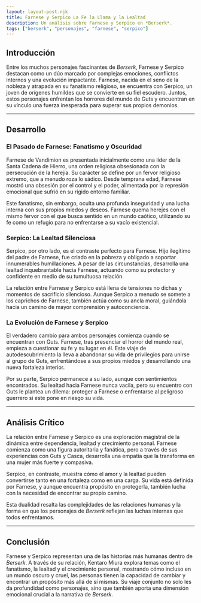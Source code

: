 ```yaml
---
layout: layout-post.njk
title: Farnese y Serpico La Fe la Llama y la Lealtad
description: Un análisis sobre Farnese y Serpico en *Berserk*.
tags: ["berserk", "personajes", "farnese", "serpico"]
---
```


## Introducción

Entre los muchos personajes fascinantes de *Berserk*, Farnese y Serpico destacan como un dúo marcado por complejas emociones, conflictos internos y una evolución impactante. Farnese, nacida en el seno de la nobleza y atrapada en su fanatismo religioso, se encuentra con Serpico, un joven de orígenes humildes que se convierte en su fiel escudero. Juntos, estos personajes enfrentan los horrores del mundo de Guts y encuentran en su vínculo una fuerza inesperada para superar sus propios demonios.

---

## Desarrollo

### El Pasado de Farnese: Fanatismo y Oscuridad
Farnese de Vandimion es presentada inicialmente como una líder de la Santa Cadena de Hierro, una orden religiosa obsesionada con la persecución de la herejía. Su carácter se define por un fervor religioso extremo, que a menudo roza lo sádico. Desde temprana edad, Farnese mostró una obsesión por el control y el poder, alimentada por la represión emocional que sufrió en su rígido entorno familiar. 

Este fanatismo, sin embargo, oculta una profunda inseguridad y una lucha interna con sus propios miedos y deseos. Farnese quema herejes con el mismo fervor con el que busca sentido en un mundo caótico, utilizando su fe como un refugio para no enfrentarse a su vacío existencial.

### Serpico: La Lealtad Silenciosa
Serpico, por otro lado, es el contraste perfecto para Farnese. Hijo ilegítimo del padre de Farnese, fue criado en la pobreza y obligado a soportar innumerables humillaciones. A pesar de las circunstancias, desarrolla una lealtad inquebrantable hacia Farnese, actuando como su protector y confidente en medio de su tumultuosa relación.

La relación entre Farnese y Serpico está llena de tensiones no dichas y momentos de sacrificio silencioso. Aunque Serpico a menudo se somete a los caprichos de Farnese, también actúa como su ancla moral, guiándola hacia un camino de mayor comprensión y autoconciencia.

### La Evolución de Farnese y Serpico
El verdadero cambio para ambos personajes comienza cuando se encuentran con Guts. Farnese, tras presenciar el horror del mundo real, empieza a cuestionar su fe y su lugar en él. Este viaje de autodescubrimiento la lleva a abandonar su vida de privilegios para unirse al grupo de Guts, enfrentándose a sus propios miedos y desarrollando una nueva fortaleza interior.

Por su parte, Serpico permanece a su lado, aunque con sentimientos encontrados. Su lealtad hacia Farnese nunca vacila, pero su encuentro con Guts le plantea un dilema: proteger a Farnese o enfrentarse al peligroso guerrero si este pone en riesgo su vida.

---

## Análisis Crítico

La relación entre Farnese y Serpico es una exploración magistral de la dinámica entre dependencia, lealtad y crecimiento personal. Farnese comienza como una figura autoritaria y fanática, pero a través de sus experiencias con Guts y Casca, desarrolla una empatía que la transforma en una mujer más fuerte y compasiva.

Serpico, en contraste, muestra cómo el amor y la lealtad pueden convertirse tanto en una fortaleza como en una carga. Su vida está definida por Farnese, y aunque encuentra propósito en protegerla, también lucha con la necesidad de encontrar su propio camino.

Esta dualidad resalta las complejidades de las relaciones humanas y la forma en que los personajes de *Berserk* reflejan las luchas internas que todos enfrentamos.

---

## Conclusión

Farnese y Serpico representan una de las historias más humanas dentro de *Berserk*. A través de su relación, Kentaro Miura explora temas como el fanatismo, la lealtad y el crecimiento personal, mostrando cómo incluso en un mundo oscuro y cruel, las personas tienen la capacidad de cambiar y encontrar un propósito más allá de sí mismas. Su viaje conjunto no solo les da profundidad como personajes, sino que también aporta una dimensión emocional crucial a la narrativa de *Berserk*.


